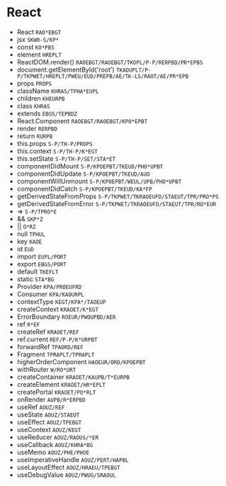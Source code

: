 # React

* React `RAO*EBGT`
* jsx `SKWR-S/KP*`
* const `KO*PBS`
* element `HREPLT`
* ReactDOM.render() `RAOEBGT/RAOEBGT/TKOPL/P-P/RERPBD/PR*EPBS`
* document.getElementById('root') `TKAOUPLT/P-P/TKPWET/HREPLT/PWEU/EUD/PREPB/AE/TK-LS/RAOT/AE/PR*EPB`
* props `PROPS`
* className `KHRAS/TPHA*EUPL`
* children `KHEURPB`
* class `KHRAS`
* extends `EBGS/TEPBDZ`
* React.Component `RAOEBGT/RAOEBGT/KPO*EPBT`
* render `RERPBD`
* return `RURPB`
* this.props `S-P/TH-P/PROPS`
* this.context `S-P/TH-P/K*EGT`
* this.setState `S-P/TH-P/SET/STA*ET`
* componentDidMount `S-P/KPOEPBT/TKEUD/PHO*UPBT`
* componentDidUpdate `S-P/KPOEPBT/TKEUD/AUD`
* componentWillUnmount `S-P/KPOEPBT/WEUL/UPB/PHO*UPBT`
* componentDidCatch `S-P/KPOEPBT/TKEUD/KA*FP`
* getDerivedStateFromProps `S-P/TKPWET/TKRAOEUFD/STAEUT/TPR/PRO*PS`
* getDerivedStateFromError `S-P/TKPWET/TKRAOEUFD/STAEUT/TPR/RO*EUR`
* => `S-P/TPRO*E`
* && `SKP*Z`
* || `O*RZ`
* null `TPHUL`
* key `KAOE`
* id `EUD`
* import `EUPL/PORT`
* export `EBGS/PORT`
* default `TKEFLT`
* static `STA*BG`
* Provider `KPA/PROEUFRD`
* Consumer `KPA/KAOURPL`
* contextType `KEGT/KPA*/TAOEUP`
* createContext `KRAOET/K*EGT`
* ErrorBoundary `ROEUR/PWOUPBD/AER`
* ref `R*EF`
* createRef `KRAOET/REF`
* ref.current `REF/P-P/K*URPBT`
* forwardRef `TPAORD/REF`
* Fragment `TPRAPLT/TPRAPLT`
* higherOrderComponent `HAOEUR/ORD/KPOEPBT`
* withRouter `W/RO*URT`
* createContainer `KRAOET/KAUPB/T*EURPB`
* createElement `KRAOET/HR*EPLT`
* createPortal `KRAOET/PO*RLT`
* onRender `AUPB/R*ERPBD`
* useRef `AOUZ/REF`
* useState `AOUZ/STAEUT`
* useEffect `AOUZ/TPEBGT`
* useContext `AOUZ/KEGT`
* useReducer `AOUZ/RAOUS/*ER`
* useCallback `AOUZ/KHRA*BG`
* useMemo `AOUZ/PHE/PHOE`
* useImperativeHandle `AOUZ/PERT/HAPBL`
* useLayoutEffect `AOUZ/HRAEU/TPEBGT`
* useDebugValue `AOUZ/PWUG/SRAOUL`
